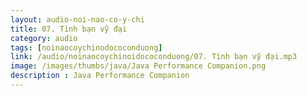 ```yaml
---
layout: audio-noi-nao-co-y-chi
title: 07. Tình bạn vỹ đại
category: audio
tags: [noinaocoychinodococonduong]
link: /audio/noinaocoychinoidococonduong/07. Tình bạn vỹ đại.mp3 
image: /images/thumbs/java/Java Performance Companion.png
description : Java Performance Companion 
---
```












